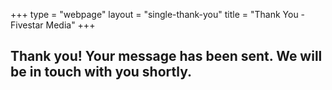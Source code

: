 +++
type = "webpage"
layout = "single-thank-you"
title = "Thank You - Fivestar Media"
+++
<div class="bg thank-you"></div>
<div class="banner contact">
    <h2>Thank you! Your message has been sent. We will be in touch with you shortly.</h2>
</div>
